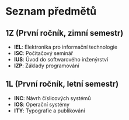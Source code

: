 # Seznam předmětů

## 1Z (První ročník, zimní semestr)
- **IEL**: 	Elektronika pro informační technologie	
- **ISC**: Počítačový seminář
- **IUS**: Úvod do softwarového inženýrství
- **IZP**: Základy programování

## 1L (První ročník, letní semestr)
- **INC**: Návrh číslicových systémů
- **IOS**: Operační systémy
- **ITY**: Typografie a publikování